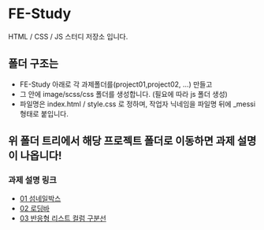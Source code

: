 # FE-Study
HTML / CSS / JS 스터디 저장소 입니다.

## 폴더 구조는
- FE-Study 아래로 각 과제폴더를(project01,project02, ...) 만들고
- 그 안에 image/scss/css 폴더를 생성합니다. (필요에 따라 js 폴더 생성)
- 파일명은 index.html / style.css 로 정하며, 작업자 닉네임을 파일명 뒤에 _messi 형태로 붙입니다.

## 위 폴더 트리에서 해당 프로젝트 폴더로 이동하면 과제 설명이 나옵니다!

### 과제 설명 링크
- [01 섬네일박스](project01/README.md)
- [02 로딩바](project02/README.md)
- [03 반응형 리스트 컬럼 구분선](project03/README.md)